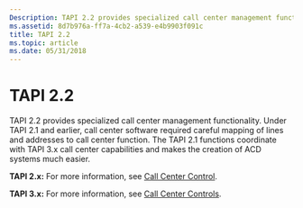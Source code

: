 ```yaml
---
Description: TAPI 2.2 provides specialized call center management functionality.
ms.assetid: 8d7b976a-ff7a-4cb2-a539-e4b9903f091c
title: TAPI 2.2
ms.topic: article
ms.date: 05/31/2018
---
```


# TAPI 2.2

TAPI 2.2 provides specialized call center management functionality. Under TAPI 2.1 and earlier, call center software required careful mapping of lines and addresses to call center function. The TAPI 2.1 functions coordinate with TAPI 3.x call center capabilities and makes the creation of ACD systems much easier.

**TAPI 2.x:** For more information, see [Call Center Control](call-center-control.md).

**TAPI 3.x:** For more information, see [Call Center Controls](./about-call-center-controls.md).

 

 